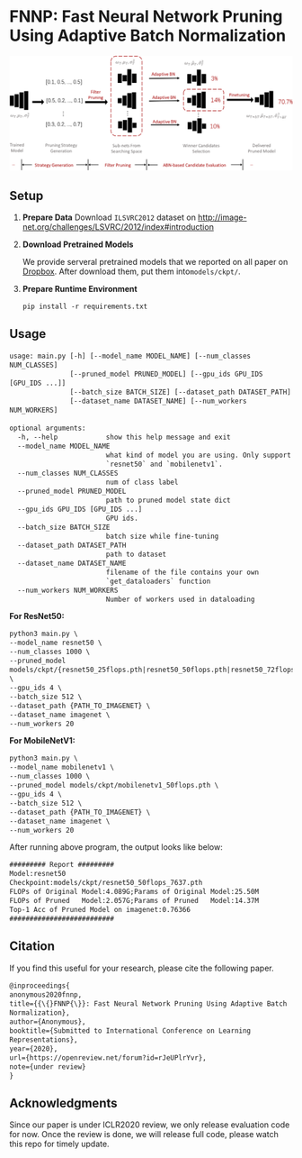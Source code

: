 # FNNP: Fast Neural Network Pruning Using Adaptive Batch Normalization



![pipeline](fig/fnnp.png)



## Setup

1. **Prepare Data**
   Download `ILSVRC2012` dataset on http://image-net.org/challenges/LSVRC/2012/index#introduction

2. **Download Pretrained Models**

   We provide serveral pretrained models that we reported on all paper on [Dropbox](<https://www.dropbox.com/sh/im1janxv5p8u5jm/AAA7s6danrqdL42UvteICARra?dl=0>). After download them, put them into`models/ckpt/`.

3. **Prepare Runtime Environment**

   ```shell
   pip install -r requirements.txt
   ```

## Usage

```shell
usage: main.py [-h] [--model_name MODEL_NAME] [--num_classes NUM_CLASSES]
               [--pruned_model PRUNED_MODEL] [--gpu_ids GPU_IDS [GPU_IDS ...]]
               [--batch_size BATCH_SIZE] [--dataset_path DATASET_PATH]
               [--dataset_name DATASET_NAME] [--num_workers NUM_WORKERS]

optional arguments:
  -h, --help            show this help message and exit
  --model_name MODEL_NAME
                        what kind of model you are using. Only support
                        `resnet50` and `mobilenetv1`.
  --num_classes NUM_CLASSES
                        num of class label
  --pruned_model PRUNED_MODEL
                        path to pruned model state dict
  --gpu_ids GPU_IDS [GPU_IDS ...]
                        GPU ids.
  --batch_size BATCH_SIZE
                        batch size while fine-tuning
  --dataset_path DATASET_PATH
                        path to dataset
  --dataset_name DATASET_NAME
                        filename of the file contains your own
                        `get_dataloaders` function
  --num_workers NUM_WORKERS
                        Number of workers used in dataloading
```



**For ResNet50:**

```shell
python3 main.py \
--model_name resnet50 \
--num_classes 1000 \
--pruned_model models/ckpt/{resnet50_25flops.pth|resnet50_50flops.pth|resnet50_72flops.pth} \
--gpu_ids 4 \
--batch_size 512 \
--dataset_path {PATH_TO_IMAGENET} \
--dataset_name imagenet \
--num_workers 20
```

**For MobileNetV1:**

```shell
python3 main.py \
--model_name mobilenetv1 \
--num_classes 1000 \
--pruned_model models/ckpt/mobilenetv1_50flops.pth \
--gpu_ids 4 \
--batch_size 512 \
--dataset_path {PATH_TO_IMAGENET} \
--dataset_name imagenet \
--num_workers 20
```



After running above program, the output looks like below:

```
######### Report #########                                                                                                                                                  
Model:resnet50
Checkpoint:models/ckpt/resnet50_50flops_7637.pth
FLOPs of Original Model:4.089G;Params of Original Model:25.50M
FLOPs of Pruned   Model:2.057G;Params of Pruned   Model:14.37M
Top-1 Acc of Pruned Model on imagenet:0.76366
##########################
```



## Citation

If you find this useful for your research, please cite the following paper.

```
@inproceedings{
anonymous2020fnnp,
title={{\{}FNNP{\}}: Fast Neural Network Pruning Using Adaptive Batch Normalization},
author={Anonymous},
booktitle={Submitted to International Conference on Learning Representations},
year={2020},
url={https://openreview.net/forum?id=rJeUPlrYvr},
note={under review}
}
```



## Acknowledgments

Since our paper is under ICLR2020 review, we only release evaluation code for now. Once the review is done, we will release full code, please watch this repo for timely update.